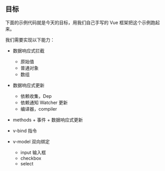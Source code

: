 ## 目标

下面的示例代码就是今天的目标，用我们自己手写的 Vue 框架把这个示例跑起来。

我们需要实现以下能力：

- 数据响应式拦截
  - 原始值
  - 普通对象
  - 数组

- 数据响应式更新
  - 依赖收集，Dep
  - 依赖通知 Watcher 更新
  - 编译器，compiler
  
- methods + 事件 + 数据响应式更新
- v-bind 指令
- v-model 双向绑定
  - input 输入框
  - checkbox
  - select